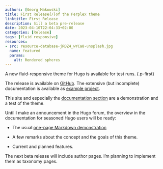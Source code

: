 ```yaml
---
authors: [Georg Makowski]
title: First Release{/}of the Perplex theme
linktitle: First Release
description: Sill a beta pre-release
date: 2023-04-10T22:04:33+02:00
categories: [Release]
tags: [fluid responsive]
resources:
- src: resource-database-jRDZ4_wYCa8-unsplash.jpg
  name: featured
  params:
    alt: Rendered spheres
---
```


A new fluid-responsive theme for Hugo is available for test runs.
{.p-first}
<!--more-->

The release is available on [GitHub](https://github.com/bowman2001/perplex/releases/). The extensive (but incomplete) documentation is available as [example project](https://github.com/bowman2001/perplexdoc).

This site and especially the [documentation section](/doc) are a demonstration and a test of the theme.

Until I make an announcement in the Hugo forum, the overview in the documentation for seasoned Hugo users will be ready:

- The usual [one-page Markdown demonstration](/doc/overview/markdown)

- A few remarks about the concept and the goals of this theme.  

- Current and planned features.

The next beta release will include author pages. I’m planning to implement them as taxonomy pages.
